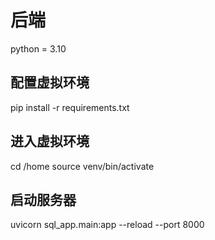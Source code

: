 # 后端
python = 3.10
## 配置虚拟环境
pip install -r requirements.txt

## 进入虚拟环境
cd /home
source venv/bin/activate

## 启动服务器
uvicorn sql_app.main:app --reload --port 8000
